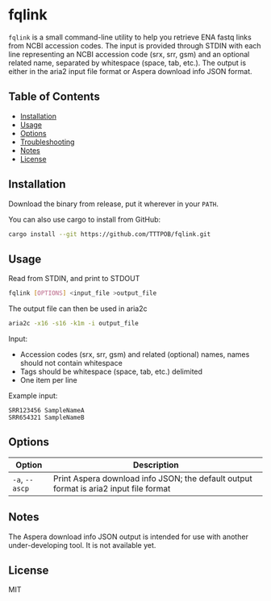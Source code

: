 # fqlink

`fqlink` is a small command-line utility to help you retrieve ENA fastq links from NCBI accession codes. The input is provided through STDIN with each line representing an NCBI accession code (srx, srr, gsm) and an optional related name, separated by whitespace (space, tab, etc.). The output is either in the aria2 input file format or Aspera download info JSON format.

## Table of Contents

- [Installation](#installation)
- [Usage](#usage)
- [Options](#options)
- [Troubleshooting](#troubleshooting)
- [Notes](#notes)
- [License](#license)

## Installation

Download the binary from release, put it wherever in your `PATH`.

You can also use cargo to install from GitHub:

```bash
cargo install --git https://github.com/TTTPOB/fqlink.git
```


## Usage

Read from STDIN, and print to STDOUT
```bash
fqlink [OPTIONS] <input_file >output_file
```

The output file can then be used in aria2c
```bash
aria2c -x16 -s16 -k1m -i output_file
```


Input:
- Accession codes (srx, srr, gsm) and related (optional) names, names should not contain whitespace
- Tags should be whitespace (space, tab, etc.) delimited
- One item per line

Example input:

```
SRR123456 SampleNameA
SRR654321 SampleNameB
```

## Options

| Option      | Description                                                                                  |
|-------------|----------------------------------------------------------------------------------------------|
| `-a`, `--ascp` | Print Aspera download info JSON; the default output format is aria2 input file format |


## Notes

The Aspera download info JSON output is intended for use with another under-developing tool. It is not available yet.

## License
MIT